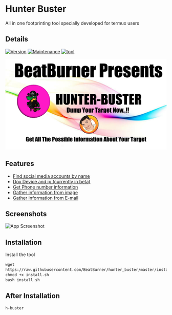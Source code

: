 
# Hunter Buster

All in one footprinting tool specially developed for termux users


## Details

[![Version](https://img.shields.io/badge/Version-Beta-yellowgreen)](https://github.com/tterb/atomic-design-ui/blob/master/LICENSEs)
[![Maintenance](https://img.shields.io/badge/Maintained-Yes-red)](https://opensource.org/licenses/)
[![tool](https://img.shields.io/badge/Tool-hbuster-blue)](http://www.gnu.org/licenses/agpl-3.0)

  
![Logo](https://github.com/BeatBurner/hunter_buster/blob/master/20210716_211401.jpg)

    
## Features

 - [Find social media accounts by name](https://techyinfo.tech)
 - [Dox Device and ip (currently in beta)](https://techyinfi.tech)
 - [Get Phone number information](https://Techyinfo.tech)
 - [Gather information from image](https://Techyinfo.tech)
 - [Gather information from E-mail](https://Techyinfo.tech)

  
## Screenshots

![App Screenshot](https://via.placeholder.com/468x300?text=App+Screenshot+Here)

  
## Installation

Install the tool

```cd $HOME
wget https://raw.githubusercontent.com/BeatBurner/hunter_buster/master/install.sh
chmod +x install.sh
bash install.sh
```
 ## After Installation
```
h-buster
```


